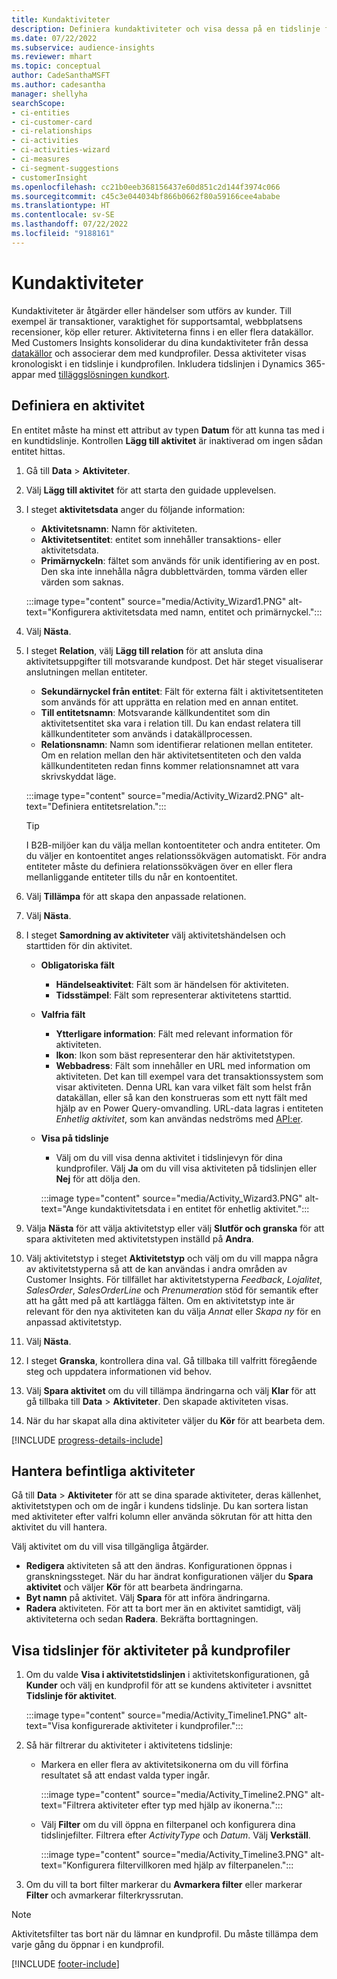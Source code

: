 ```yaml
---
title: Kundaktiviteter
description: Definiera kundaktiviteter och visa dessa på en tidslinje för kundprofiler.
ms.date: 07/22/2022
ms.subservice: audience-insights
ms.reviewer: mhart
ms.topic: conceptual
author: CadeSanthaMSFT
ms.author: cadesantha
manager: shellyha
searchScope:
- ci-entities
- ci-customer-card
- ci-relationships
- ci-activities
- ci-activities-wizard
- ci-measures
- ci-segment-suggestions
- customerInsight
ms.openlocfilehash: cc21b0eeb368156437e60d851c2d144f3974c066
ms.sourcegitcommit: c45c3e044034bf866b0662f80a59166cee4ababe
ms.translationtype: HT
ms.contentlocale: sv-SE
ms.lasthandoff: 07/22/2022
ms.locfileid: "9188161"
---
```

# <a name="customer-activities"></a>Kundaktiviteter

Kundaktiviteter är åtgärder eller händelser som utförs av kunder. Till exempel är transaktioner, varaktighet för supportsamtal, webbplatsens recensioner, köp eller returer. Aktiviteterna finns i en eller flera datakällor. Med Customers Insights konsoliderar du dina kundaktiviteter från dessa [datakällor](data-sources.md) och associerar dem med kundprofiler. Dessa aktiviteter visas kronologiskt i en tidslinje i kundprofilen. Inkludera tidslinjen i Dynamics 365-appar med [tilläggslösningen kundkort](customer-card-add-in.md).

## <a name="define-an-activity"></a>Definiera en aktivitet

En entitet måste ha minst ett attribut av typen **Datum** för att kunna tas med i en kundtidslinje. Kontrollen **Lägg till aktivitet** är inaktiverad om ingen sådan entitet hittas.

1. Gå till **Data** > **Aktiviteter**.

1. Välj **Lägg till aktivitet** för att starta den guidade upplevelsen.

1. I steget **aktivitetsdata** anger du följande information:

   - **Aktivitetsnamn**: Namn för aktiviteten.
   - **Aktivitetsentitet**: entitet som innehåller transaktions- eller aktivitetsdata.
   - **Primärnyckeln**: fältet som används för unik identifiering av en post. Den ska inte innehålla några dubblettvärden, tomma värden eller värden som saknas.

   :::image type="content" source="media/Activity_Wizard1.PNG" alt-text="Konfigurera aktivitetsdata med namn, entitet och primärnyckel.":::

1. Välj **Nästa**.

1. I steget **Relation**, välj **Lägg till relation** för att ansluta dina aktivitetsuppgifter till motsvarande kundpost. Det här steget visualiserar anslutningen mellan entiteter.  

   - **Sekundärnyckel från entitet**: Fält för externa fält i aktivitetsentiteten som används för att upprätta en relation med en annan entitet.
   - **Till entitetsnamn**: Motsvarande källkundentitet som din aktivitetsentitet ska vara i relation till. Du kan endast relatera till källkundentiteter som används i datakällprocessen.
   - **Relationsnamn**: Namn som identifierar relationen mellan entiteter. Om en relation mellan den här aktivitetsentiteten och den valda källkundentiteten redan finns kommer relationsnamnet att vara skrivskyddat läge.

   :::image type="content" source="media/Activity_Wizard2.PNG" alt-text="Definiera entitetsrelation.":::

   > [!TIP]
   > I B2B-miljöer kan du välja mellan kontoentiteter och andra entiteter. Om du väljer en kontoentitet anges relationssökvägen automatiskt. För andra entiteter måste du definiera relationssökvägen över en eller flera mellanliggande entiteter tills du når en kontoentitet.

1. Välj **Tillämpa** för att skapa den anpassade relationen.

1. Välj **Nästa**.

1. I steget **Samordning av aktiviteter** välj aktivitetshändelsen och starttiden för din aktivitet.
   - **Obligatoriska fält**
      - **Händelseaktivitet**: Fält som är händelsen för aktiviteten.
      - **Tidsstämpel**: Fält som representerar aktivitetens starttid.

   - **Valfria fält**
      - **Ytterligare information**: Fält med relevant information för aktiviteten.
      - **Ikon**: Ikon som bäst representerar den här aktivitetstypen.
      - **Webbadress**: Fält som innehåller en URL med information om aktiviteten. Det kan till exempel vara det transaktionssystem som visar aktiviteten. Denna URL kan vara vilket fält som helst från datakällan, eller så kan den konstrueras som ett nytt fält med hjälp av en Power Query-omvandling. URL-data lagras i entiteten *Enhetlig aktivitet*, som kan användas nedströms med [API:er](apis.md). 

   - **Visa på tidslinje**
      - Välj om du vill visa denna aktivitet i tidslinjevyn för dina kundprofiler. Välj **Ja** om du vill visa aktiviteten på tidslinjen eller **Nej** för att dölja den.

      :::image type="content" source="media/Activity_Wizard3.PNG" alt-text="Ange kundaktivitetsdata i en entitet för enhetlig aktivitet.":::

1. Välja **Nästa** för att välja aktivitetstyp eller välj **Slutför och granska** för att spara aktiviteten med aktivitetstypen inställd på **Andra**.

1. Välj aktivitetstyp i steget **Aktivitetstyp** och välj om du vill mappa några av aktivitetstyperna så att de kan användas i andra områden av Customer Insights. För tillfället har aktivitetstyperna *Feedback*, *Lojalitet*, *SalesOrder*, *SalesOrderLine* och *Prenumeration* stöd för semantik efter att ha gått med på att kartlägga fälten. Om en aktivitetstyp inte är relevant för den nya aktiviteten kan du välja *Annat* eller *Skapa ny* för en anpassad aktivitetstyp.

1. Välj **Nästa**.

1. I steget **Granska**, kontrollera dina val. Gå tillbaka till valfritt föregående steg och uppdatera informationen vid behov.

1. Välj **Spara aktivitet** om du vill tillämpa ändringarna och välj **Klar** för att gå tillbaka till **Data**  > **Aktiviteter**. Den skapade aktiviteten visas.

1. När du har skapat alla dina aktiviteter väljer du **Kör** för att bearbeta dem.

[!INCLUDE [progress-details-include](includes/progress-details-pane.md)]

## <a name="manage-existing-activities"></a>Hantera befintliga aktiviteter

Gå till **Data** > **Aktiviteter** för att se dina sparade aktiviteter, deras källenhet, aktivitetstypen och om de ingår i kundens tidslinje. Du kan sortera listan med aktiviteter efter valfri kolumn eller använda sökrutan för att hitta den aktivitet du vill hantera.

Välj aktivitet om du vill visa tillgängliga åtgärder.

- **Redigera** aktiviteten så att den ändras. Konfigurationen öppnas i granskningssteget. När du har ändrat konfigurationen väljer du **Spara aktivitet** och väljer **Kör** för att bearbeta ändringarna.
- **Byt namn** på aktivitet. Välj **Spara** för att införa ändringarna.
- **Radera** aktiviteten. För att ta bort mer än en aktivitet samtidigt, välj aktiviteterna och sedan **Radera**. Bekräfta borttagningen.

## <a name="view-activity-timelines-on-customer-profiles"></a>Visa tidslinjer för aktiviteter på kundprofiler

1. Om du valde **Visa i aktivitetstidslinjen** i aktivitetskonfigurationen, gå **Kunder** och välj en kundprofil för att se kundens aktiviteter i avsnittet **Tidslinje för aktivitet**.

   :::image type="content" source="media/Activity_Timeline1.PNG" alt-text="Visa konfigurerade aktiviteter i kundprofiler.":::

1. Så här filtrerar du aktiviteter i aktivitetens tidslinje:

   - Markera en eller flera av aktivitetsikonerna om du vill förfina resultatet så att endast valda typer ingår.

     :::image type="content" source="media/Activity_Timeline2.PNG" alt-text="Filtrera aktiviteter efter typ med hjälp av ikonerna.":::

   - Välj **Filter** om du vill öppna en filterpanel och konfigurera dina tidslinjefilter. Filtrera efter *ActivityType* och *Datum*. Välj **Verkställ**.

     :::image type="content" source="media/Activity_Timeline3.PNG" alt-text="Konfigurera filtervillkoren med hjälp av filterpanelen.":::

1. Om du vill ta bort filter markerar du **Avmarkera filter** eller markerar **Filter** och avmarkerar filterkryssrutan.

> [!NOTE]
> Aktivitetsfilter tas bort när du lämnar en kundprofil. Du måste tillämpa dem varje gång du öppnar i en kundprofil.

[!INCLUDE [footer-include](includes/footer-banner.md)]
